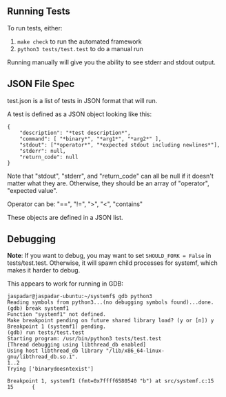 ## Running Tests

To run tests, either:
1. `make check` to run the automated framework
2. `python3 tests/test.test` to do a manual run

Running manually will give you the ability to see stderr and stdout output.

## JSON File Spec


test.json is a list of tests in JSON format that will run.

A test is defined as a JSON object looking like this:
```
{
    "description": "*test description*",
    "command": [ "*binary*", "*arg1*", "*arg2*" ],
    "stdout": ["*operator*", "*expected stdout including newlines*"],
    "stderr": null,
    "return_code": null
}
```

Note that "stdout", "stderr", and "return_code" can all be null if it doesn't matter
what they are.  Otherwise, they should be an array of "operator", "expected
value".

Operator can be: "==", "!=", ">", "<", "contains"

These objects are defined in a JSON list.

## Debugging

**Note**: If you want to debug, you may want to set `SHOULD_FORK = False` in
tests/test.test.  Otherwise, it will spawn child processes for systemf, which
makes it harder to debug.

This appears to work for running in GDB:
```
jaspadar@jaspadar-ubuntu:~/systemf$ gdb python3
Reading symbols from python3...(no debugging symbols found)...done.
(gdb) break systemf1
Function "systemf1" not defined.
Make breakpoint pending on future shared library load? (y or [n]) y
Breakpoint 1 (systemf1) pending.
(gdb) run tests/test.test
Starting program: /usr/bin/python3 tests/test.test
[Thread debugging using libthread_db enabled]
Using host libthread_db library "/lib/x86_64-linux-gnu/libthread_db.so.1".
1..2
Trying ['binarydoesntexist']

Breakpoint 1, systemf1 (fmt=0x7ffff6580540 "b") at src/systemf.c:15
15      {
```
